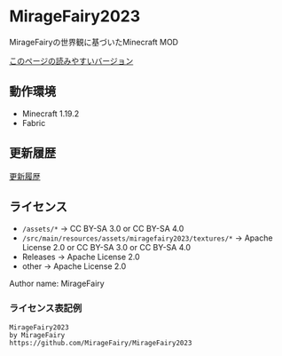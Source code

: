 # MirageFairy2023

MirageFairyの世界観に基づいたMinecraft MOD

[このページの読みやすいバージョン](https://miragefairy.github.io/MirageFairy2023/)

## 動作環境

- Minecraft 1.19.2
- Fabric

## 更新履歴

[更新履歴](CHANGELOG.md)

## ライセンス

- `/assets/*` → CC BY-SA 3.0 or CC BY-SA 4.0
- `/src/main/resources/assets/miragefairy2023/textures/*` → Apache License 2.0 or CC BY-SA 3.0 or CC BY-SA 4.0
- Releases → Apache License 2.0
- other → Apache License 2.0

Author name: MirageFairy

### ライセンス表記例

```
MirageFairy2023
by MirageFairy
https://github.com/MirageFairy/MirageFairy2023
```
